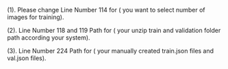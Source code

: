 (1). Please change Line Number 114 for ( you want to select number of images for training).

(2). Line Number 118 and 119 Path for ( your unzip train and validation folder path according your system).

(3). Line Number 224 Path for ( your manually created train.json files and val.json files).

